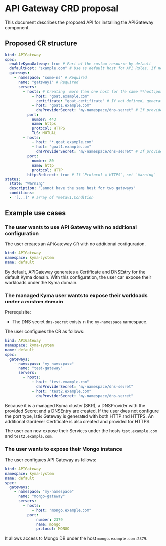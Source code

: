 # API Gateway CRD proposal

This document describes the proposed API for installing the APIGateway component.

## Proposed CR structure

```yaml
kind: APIGateway
spec:
  enableKymaGateway: true # Part of the custom resource by default
  defaultHost: "example.com" # Use as default host for API Rules. If not defined and `enableKymaGateway: true`, use the Kyma host. If both fields are false, require a full host in API Gateway
  gateways:
    - namespace: "some-ns" # Required
      name: "gateway1" # Required
      servers:
        - hosts: # Creating  more than one host for the same **host:port** configuration results in a `Warning`
            - host: "goat.example.com"
              certificate: "goat-certificate" # If not defined, generate a Gardener certificate
            - host: "goat1.example.com"
              dnsProviderSecret: "my-namespace/dns-secret" # If provided, generate a DNS Entry with Gardener 
          port:
            number: 443
            name: https
            protocol: HTTPS
            TLS: MUTUAL
        - hosts:
            - host: "*.goat.example.com"
            - host: "goat1.example.com"
              dnsProviderSecret: "my-namespace/dns-secret" # If provided, generate a DNS Entry with Gardener 
          port:
            number: 80
            name: http
            protocol: HTTP
          httpsRedirect: true # If `Protocol = HTTPS`, set `Warning`
status:
  state: "Warning"
  description: "Cannot have the same host for two gateways"
  conditions:
  - '[...]' # array of *metav1.Condition

```

## Example use cases

### The user wants to use API Gateway with no additional configuration

The user creates an APIGateway CR with no additional configuration.

```yaml
kind: APIGateway
namespace: kyma-system
name: default
```

By default, APIGateway generates a Certificate and DNSEntry for the default Kyma domain. With this configuration, the user can expose their workloads under the Kyma domain.

### The managed Kyma user wants to expose their workloads under a custom domain

Prerequisite:
- The DNS secret `dns-secret` exists in the `my-namespace` namespace.

The user configures the CR as follows:

```yaml
kind: APIGateway
namespace: kyma-system
name: default
spec:
  gateways:
    - namespace: "my-namespace"
      name: "test-gateway"
      servers:
        - hosts:
            - host: "test.example.com"
              dnsProviderSecret: "my-namespace/dns-secret"
            - host: "test2.example.com"
              dnsProviderSecret: "my-namespace/dns-secret"
```

Because it is a managed Kyma cluster (SKR), a DNSProvider with the provided Secret and a DNSEntry are created. If the user does not configure the port type, Istio Gateway is generated with both HTTP and HTTPS. An additional Gardener Certificate is also created and provided for HTTPS.

The user can now expose their Services under the hosts `test.example.com` and `test2.example.com`.

### The user wants to expose their Mongo instance

The user configures API Gateway as follows: 

```yaml
kind: APIGateway
namespace: kyma-system
name: default
spec:
  gateways:
    - namespace: "my-namespace"
      name: "mongo-gateway"
      servers:
        - hosts:
            - host: "mongo.example.com"
          port:
              number: 2379
              name: mongo
              protocol: MONGO
```

It allows access to Mongo DB under the host `mongo.example.com:2379`.
